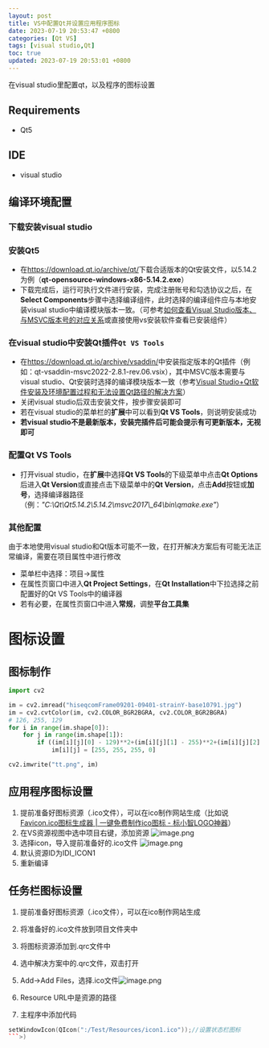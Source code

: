 ```yaml
---
layout: post
title: VS中配置Qt并设置应用程序图标
date: 2023-07-19 20:53:47 +0800
categories: [Qt VS]
tags: [visual studio,Qt]
toc: true
updated: 2023-07-19 20:53:01 +0800
---
```

在visual studio里配置qt，以及程序的图标设置

## Requirements

*   Qt5

## IDE

*   visual studio

## 编译环境配置

### 下载安装visual studio

### 安装Qt5

*   在<https://download.qt.io/archive/qt/>下载合适版本的Qt安装文件，以5.14.2为例（**qt-opensource-windows-x86-5.14.2.exe**）
*   下载完成后，运行可执行文件进行安装，完成注册账号和勾选协议之后，在**Select Components**步骤中选择编译组件，此时选择的编译组件应与本地安装visual
    studio中编译模块版本一致。（可参考[如何查看Visual Studio版本、与MSVC版本号的对应关系](https://blog.csdn.net/weixin_43961107/article/details/109017275)或直接使用vs安装软件查看已安装组件）

### 在visual studio中安装Qt插件`Qt VS Tools`

*   在<https://download.qt.io/archive/vsaddin/>中安装指定版本的Qt插件（例如：qt-vsaddin-msvc2022-2.8.1-rev.06.vsix），其中MSVC版本需要与visual studio、Qt安装时选择的编译模块版本一致（参考[Visual Studio+Qt软件安装及环境配置过程和无法设置Qt路径的解决方案](https://zhuanlan.zhihu.com/p/512594852)）
*   关闭visual studio后双击安装文件，按步骤安装即可
*   若在visual studio的菜单栏的**扩展**中可以看到**Qt VS Tools**，则说明安装成功
*   **若visual studio不是最新版本，安装完插件后可能会提示有可更新版本，无视即可**

### 配置Qt VS Tools

*   打开visual studio，在**扩展**中选择**Qt VS Tools**的下级菜单中点击**Qt Options**后进入**Qt Version**或直接点击下级菜单中的**Qt Version**，点击**Add**按钮或**加号**，选择编译器路径（例：*"C:\\Qt\\Qt5.14.2\\5.14.2\\msvc2017\\_64\\bin\\qmake.exe"*）

### 其他配置

由于本地使用visual studio和Qt版本可能不一致，在打开解决方案后有可能无法正常编译，需要在项目属性中进行修改

*   菜单栏中选择：项目->属性
*   在属性页窗口中进入**Qt Project Settings**，在**Qt Installation**中下拉选择之前配置好的Qt VS Tools中的编译器
*   若有必要，在属性页窗口中进入**常规**，调整**平台工具集**

# 图标设置

## 图标制作

```python
import cv2

im = cv2.imread("hiseqcomFrame09201-09401-strainY-base10791.jpg")
im = cv2.cvtColor(im, cv2.COLOR_BGR2BGRA, cv2.COLOR_BGR2BGRA)
# 126, 255, 129
for i in range(im.shape[0]):
    for j in range(im.shape[1]):
        if ((im[i][j][0] - 129)**2+(im[i][j][1] - 255)**2+(im[i][j][2] - 126)**2 %3C 200):
            im[i][j] = [255, 255, 255, 0]

cv2.imwrite("tt.png", im)
```



## 应用程序图标设置

1. 提前准备好图标资源（.ico文件），可以在ico制作网站生成（比如说[Favicon.ico图标生成器 | 一键免费制作ico图标 - 标小智LOGO神器](https://www.logosc.cn/logo/favicon)）
2. 在VS资源视图中选中项目右键，添加资源 ![image.png](https://cdn.jsdelivr.net/gh/Braised-Lamb/picbed/202307192103632.png)
3. 选择icon，导入提前准备好的.ico文件 ![image.png](https://cdn.jsdelivr.net/gh/Braised-Lamb/picbed/202307192103351.png)
4. 默认资源ID为IDI_ICON1 
5. 重新编译



## 任务栏图标设置

1. 提前准备好图标资源（.ico文件），可以在ico制作网站生成 
2. 将准备好的.ico文件放到项目文件夹中

3. 将图标资源添加到.qrc文件中

4. 选中解决方案中的.qrc文件，双击打开

5. Add->Add Files，选择.ico文件![image.png](https://cdn.jsdelivr.net/gh/Braised-Lamb/picbed/202307192111317.png)

6. Resource URL中是资源的路径
7. 主程序中添加代码

```cpp
setWindowIcon(QIcon(":/Test/Resources/icon1.ico"));//设置状态栏图标
```>)